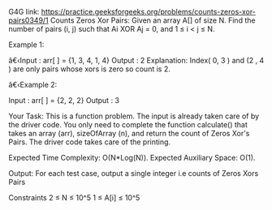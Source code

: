 G4G link: https://practice.geeksforgeeks.org/problems/counts-zeros-xor-pairs0349/1 
Counts Zeros Xor Pairs:
Given an array A[] of size N. Find the number of pairs (i, j) such that
Ai XOR Aj = 0, and 1 ≤ i < j ≤ N.

Example 1:

â€‹Input : arr[ ] = {1, 3, 4, 1, 4}
Output : 2
Explanation:
Index( 0, 3 ) and (2 , 4 ) are only pairs 
whose xors is zero so count is 2.

â€‹Example 2:

Input : arr[ ] = {2, 2, 2} 
Output :  3

 

Your Task:
This is a function problem. The input is already taken care of by the driver code. You only need to complete the function calculate() that takes an array (arr), sizeOfArray (n), and return the count of Zeros Xor's Pairs. The driver code takes care of the printing.

Expected Time Complexity: O(N*Log(N)).
Expected Auxiliary Space: O(1).



Output:
For each test case, output a single integer i.e counts of Zeros Xors Pairs

Constraints
2 ≤ N ≤ 10^5
1 ≤ A[i] ≤ 10^5
